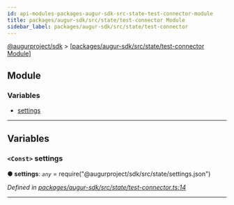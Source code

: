 ```yaml
---
id: api-modules-packages-augur-sdk-src-state-test-connector-module
title: packages/augur-sdk/src/state/test-connector Module
sidebar_label: packages/augur-sdk/src/state/test-connector
---
```


[@augurproject/sdk](api-readme.md) > [[packages/augur-sdk/src/state/test-connector Module]](api-modules-packages-augur-sdk-src-state-test-connector-module.md)

## Module

### Variables

* [settings](api-modules-packages-augur-sdk-src-state-test-connector-module.md#settings)

---

## Variables

<a id="settings"></a>

### `<Const>` settings

**● settings**: *`any`* =  require("@augurproject/sdk/src/state/settings.json")

*Defined in [packages/augur-sdk/src/state/test-connector.ts:14](https://github.com/AugurProject/augur/blob/bae2172ca0/packages/augur-sdk/src/state/test-connector.ts#L14)*

___

